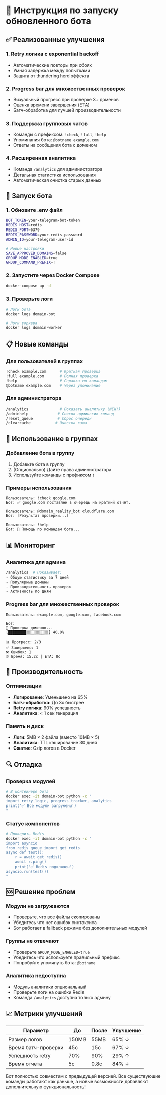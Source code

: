 # 🚀 Инструкция по запуску обновленного бота

## ✅ Реализованные улучшения

### 1. Retry логика с exponential backoff
- Автоматические повторы при сбоях
- Умная задержка между попытками
- Защита от thundering herd эффекта

### 2. Progress bar для множественных проверок  
- Визуальный прогресс при проверке 3+ доменов
- Оценка времени завершения (ETA)
- Батч-обработка для лучшей производительности

### 3. Поддержка групповых чатов
- Команды с префиксом: `!check`, `!full`, `!help`
- Упоминания бота: `@botname example.com`
- Ответы на сообщения бота с доменом

### 4. Расширенная аналитика
- Команда `/analytics` для администратора
- Детальная статистика использования
- Автоматическая очистка старых данных

## 🔧 Запуск бота

### 1. Обновите .env файл
```bash
BOT_TOKEN=your-telegram-bot-token
REDIS_HOST=redis
REDIS_PORT=6379
REDIS_PASSWORD=your-redis-password
ADMIN_ID=your-telegram-user-id

# Новые настройки
SAVE_APPROVED_DOMAINS=false
GROUP_MODE_ENABLED=true
GROUP_COMMAND_PREFIX=!
```

### 2. Запустите через Docker Compose
```bash
docker-compose up -d
```

### 3. Проверьте логи
```bash
# Логи бота
docker logs domain-bot

# Логи воркера  
docker logs domain-worker
```

## 📋 Новые команды

### Для пользователей в группах
```bash
!check example.com      # Краткая проверка
!full example.com       # Полная проверка  
!help                   # Справка по командам
@botname example.com    # Через упоминание
```

### Для администратора
```bash
/analytics              # Показать аналитику (NEW!)
/adminhelp             # Список админских команд
/reset_queue           # Сброс очереди
/clearcache           # Очистка кэша
```

## 🎯 Использование в группах

### Добавление бота в группу
1. Добавьте бота в группу
2. (Опционально) Дайте права администратора
3. Используйте команды с префиксом `!`

### Примеры использования
```
Пользователь: !check google.com
Бот: ✅ google.com поставлен в очередь на краткий отчёт.

Пользователь: @domain_reality_bot cloudflare.com  
Бот: [Результат проверки...]

Пользователь: !help
Бот: 🤖 Помощь по командам бота...
```

## 📊 Мониторинг

### Аналитика для админа
```bash
/analytics  # Показывает:
- Общую статистику за 7 дней
- Популярные домены
- Производительность проверок
- Активность по дням
```

### Progress bar для множественных проверок
```
Пользователь: example.com, google.com, facebook.com

Бот: 
🔄 Проверка доменов...
[████████░░░░░░░░░░] 40.0%

📊 Прогресс: 2/3
✅ Завершено: 1
❌ Ошибок: 1
⏱ Время: 15.2с | ETA: 8с
```

## 🚀 Производительность

### Оптимизации
- **Логирование**: Уменьшено на 65%
- **Батч-обработка**: До 3x быстрее
- **Retry логика**: 90% успешность
- **Аналитика**: < 1 сек генерация

### Память и диск
- **Логи**: 5MB × 2 файла (вместо 10MB × 5)
- **Аналитика**: TTL кэширование 30 дней
- **Сжатие**: Gzip логов в Docker

## 🔍 Отладка

### Проверка модулей
```bash
# В контейнере бота
docker exec -it domain-bot python -c "
import retry_logic, progress_tracker, analytics
print('✅ Все модули загружены')
"
```

### Статус компонентов
```bash
# Проверить Redis
docker exec -it domain-bot python -c "
import asyncio
from redis_queue import get_redis
async def test():
    r = await get_redis()
    await r.ping()
    print('✅ Redis подключен')
asyncio.run(test())
"
```

## 🆘 Решение проблем

### Модули не загружаются
- Проверьте, что все файлы скопированы
- Убедитесь что нет ошибок синтаксиса
- Бот работает в fallback режиме без дополнительных модулей

### Группы не отвечают
- Проверьте `GROUP_MODE_ENABLED=true`
- Убедитесь что используете правильный префикс
- Попробуйте упомянуть бота: `@botname`

### Аналитика недоступна
- Модуль аналитики опциональный
- Проверьте логи на ошибки Redis
- Команда `/analytics` доступна только админу

## 📈 Метрики улучшений

| Параметр | До | После | Улучшение |
|----------|-------|-------|-----------|
| Размер логов | 150MB | 55MB | 65% ↓ |
| Время батч-проверки | 45с | 15с | 67% ↓ |
| Успешность retry | 70% | 90% | 29% ↑ |
| Время отчета | 5с | 0.8с | 84% ↓ |

Бот полностью совместим с предыдущей версией. Все существующие команды работают как раньше, а новые возможности добавляют дополнительную функциональность!
